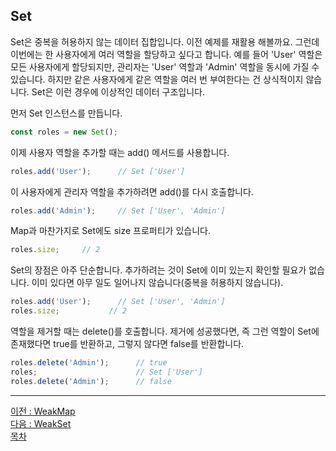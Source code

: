 ## Set
Set은 중복을 허용하지 않는 데이터 집합입니다. 이전 예제를 재활용 해볼까요. 그런데 이번에는 한 사용자에게 여러 역할을 할당하고 싶다고 합니다. 예를 들어 'User' 역할은 모든 사용자에게 할당되지만, 관리자는 'User' 역할과 'Admin' 역할을 동시에 가질 수 있습니다. 하지만 같은 사용자에게 같은 역할을 여러 번 부여한다는 건 상식적이지 않습니다. Set은 이런 경우에 이상적인 데이터 구조입니다.

먼저 Set 인스턴스를 만듭니다.

~~~javascript
const roles = new Set();
~~~

이제 사용자 역할을 추가할 때는 add() 메서드를 사용합니다.

~~~javascript
roles.add('User');      // Set ['User']
~~~

이 사용자에게 관리자 역할을 추가하려면 add()를 다시 호출합니다.

~~~javascript
roles.add('Admin');     // Set ['User', 'Admin']
~~~

Map과 마찬가지로 Set에도 size 프로퍼티가 있습니다.

~~~javascript
roles.size;     // 2
~~~

Set의 장점은 아주 단순합니다. 추가하려는 것이 Set에 이미 있는지 확인할 필요가 없습니다. 이미 있다면 아무 일도 일어나지 않습니다(중복을 허용하지 않습니다).

~~~javascript
roles.add('User');      // Set ['User', 'Admin']
roles.size;           // 2
~~~

역할을 제거할 때는 delete()를 호출합니다. 제거에 성공했다면, 즉 그런 역할이 Set에 존재했다면 true를 반환하고, 그렇지 않다면 false를 반환합니다.

~~~javascript
roles.delete('Admin');      // true
roles;                      // Set ['User']
roles.delete('Admin');      // false
~~~

***
[이전 : WeakMap](10.2.md) <br/>
[다음 : WeakSet](10.4.md) <br/>
[목차](../progressCheck.md)